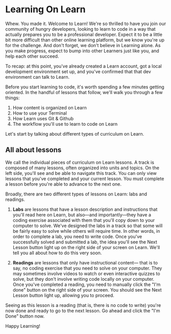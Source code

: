 # Learning On Learn

Whew. You made it. Welcome to Learn! We're so thrilled to have you join our community of hungry developers, looking to learn to code in a way that actually prepares you to be a professional developer. Expect it to be a little bit more difficult than other online learning platform, but we know you're up for the challenge. And don't forget, we don't believe in Learning alone. As you make progress, expect to bump into other Learners just like you, and help each other succeed. 

To recap: at this point, you've already created a Learn account, got a local development environment set up, and you've confirmed that that dev environment can talk to Learn.

Before you start learning to code, it's worth spending a few minutes getting oriented. In the handful of lessons that follow, we'll walk you through a few things: 

1. How content is organized on Learn
2. How to use your Terminal
3. How Learn uses Git & Github
4. The workflow you'll use to learn to code on Learn

Let's start by talking about different types of curriculum on Learn.

## All about lessons

We call the individual pieces of curriculum on Learn lessons. A track is composed of many lessons, often organized into units and topics. On the left side, you'll see and be able to navigate this track. You can only view lessons that you've completed and your current lesson. You must complete a lesson before you're able to advance to the next one. 

Broadly, there are two different types of lessons on Learn: labs and readings.

1. **Labs** are lessons that have a lesson description and instructions that you'll read here on Learn, but also—and importantly—they have a coding exercise associated with them that you'll copy down to your computer to solve. We've designed the labs in a track so that some will be fairly easy to solve while others will require time. In other words, in order to complete a lab, you need to write code. Once you've successfully solved and submitted a lab, the idea you'll see the Next Lesson button light up on the right side of your screen on Learn. We'll tell you all about how to do this very soon.

2. **Readings** are lessons that only have instructional content— that is to say, no coding exercise that you need to solve on your computer. They may sometimes involve videos to watch or even interactive quizzes to solve, but they don't involve writing code locally on your computer. Once you've completed a reading, you need to manually click the "I'm done" button on the right side of your screen. You should see the Next Lesson button light up, allowing you to proceed. 

Seeing as this lesson is a reading (that is, there is no code to write) you're now done and ready to go to the next lesson. Go ahead and click the "I'm Done" button now. 

Happy Learning!
